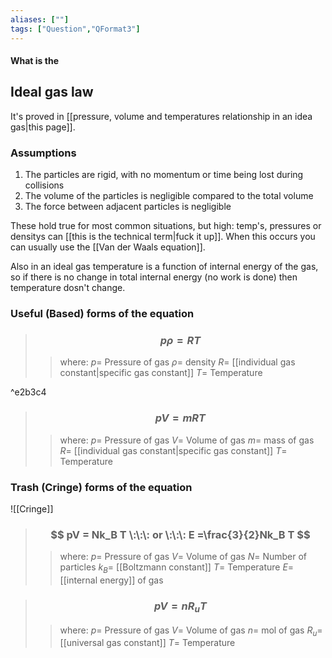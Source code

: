```yaml
---
aliases: [""]
tags: ["Question","QFormat3"]
---
```


#### What is the
## Ideal gas law
It's proved in [[pressure, volume and temperatures relationship in an idea gas|this page]].

### Assumptions
1) The particles are rigid, with no momentum or time being lost during collisions
2) The volume of the particles is negligible compared to the total volume
3) The force between adjacent particles is negligible

These hold true for most common situations, but high: temp's, pressures or densitys can [[this is the technical term|fuck it up]]. When this occurs you can usually use the [[Van der Waals equation]].

Also in an ideal gas temperature is a function of internal energy of the gas, so if there is no change in total internal energy (no work is done) then temperature dosn't change.

### Useful (Based) forms of the equation

> ### $$ p\rho =  RT $$ 
>> where:
>> $p=$ Pressure of gas
>> $\rho=$ density
>> $R=$ [[individual gas constant|specific gas constant]]
>> $T=$ Temperature

^e2b3c4

> ### $$ pV =  mRT $$ 
>> where:
>> $p=$ Pressure of gas
>> $V=$ Volume of gas
>> $m=$ mass of gas
>> $R=$ [[individual gas constant|specific gas constant]]
>> $T=$ Temperature

### Trash (Cringe) forms of the equation
![[Cringe]]

> ### $$ pV = Nk_B T \:\:\: or \:\:\: E =\frac{3}{2}Nk_B T $$ 
>> where:
>> $p=$ Pressure of gas
>> $V=$ Volume of gas
>> $N=$ Number of particles
>> $k_B=$ [[Boltzmann constant]]
>> $T=$ Temperature
>> $E=$ [[internal energy]] of gas

> ### $$ pV = nR_uT $$ 
>> where:
>> $p=$ Pressure of gas
>> $V=$ Volume of gas
>> $n=$ mol of gas
>> $R_u=$ [[universal gas constant]]
>> $T=$ Temperature